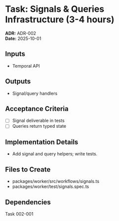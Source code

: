 # Task: Signals & Queries Infrastructure (3-4 hours)
**ADR:** ADR-002  
**Date:** 2025-10-01

## Inputs
- Temporal API

## Outputs
- Signal/query handlers

## Acceptance Criteria
- [ ] Signal deliverable in tests
- [ ] Queries return typed state

## Implementation Details
- Add signal and query helpers; write tests.

## Files to Create
- packages/worker/src/workflows/signals.ts
- packages/worker/test/signals.spec.ts

## Dependencies
Task 002-001
